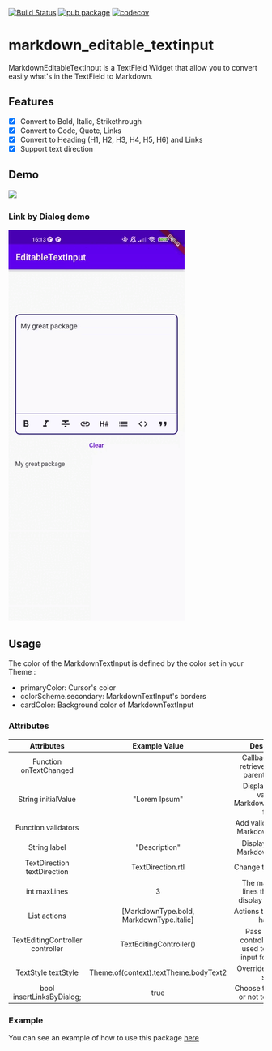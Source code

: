 [![Build Status](https://travis-ci.org/playmoweb/markdown-editable-textinput.svg?branch=master)](https://travis-ci.org/playmoweb/markdown-editable-textinput)
[![pub package](https://img.shields.io/pub/v/markdown_editable_textinput.svg)](https://pub.dev/packages/markdown_editable_textinput)
[![codecov](https://codecov.io/gh/playmoweb/markdown-editable-textinput/branch/master/graph/badge.svg)](https://codecov.io/gh/playmoweb/markdown-editable-textinput)

# markdown_editable_textinput

MarkdownEditableTextInput is a TextField Widget that allow you to convert easily what's in the TextField to Markdown.

## Features
- [x] Convert to Bold, Italic, Strikethrough
- [x] Convert to Code, Quote, Links
- [x] Convert to Heading (H1, H2, H3, H4, H5, H6) and Links
- [x] Support text direction

## Demo
![](pictures/test_edition.gif)

### Link by Dialog demo
![](pictures/link_demo.gif)

## Usage
The color of the MarkdownTextInput is defined by the color set in your Theme :
- primaryColor: Cursor's color
- colorScheme.secondary: MarkdownTextInput's borders
- cardColor: Background color of MarkdownTextInput

### Attributes
|            Attributes            |              Example Value               |                             Description                              |
|:--------------------------------:|:----------------------------------------:|:--------------------------------------------------------------------:|
|      Function onTextChanged      |                                          |        Callback used to retrieve the text in parent's Widget         |
|       String initialValue        |              "Lorem Ipsum"               |        Display an initial value in MarkdownTextInput's field         |
|       Function validators        |                                          |               Add validators to the MarkdownTextInput                |
|           String label           |              "Description"               |                 Display a label in MarkdownTextInput                 |
|   TextDirection textDirection    |            TextDirection.rtl             |                        Change text direction                         |
|           int maxLines           |                    3                     |        The maximum of lines that can be display in the input         |
|    List<MarkdownType> actions    | [MarkdownType.bold, MarkdownType.italic] |                    Actions the editor will handle                    |
| TextEditingController controller |         TextEditingController()          | Pass your own controller. Can be used to clear the input for example |
|       TextStyle textStyle        |  Theme.of(context).textTheme.bodyText2   |                      Overrides input text style                      |
|    bool insertLinksByDialog;     |                   true                   |              Choose to use dialog or not to insert link              |

### Example
You can see an example of how to use this package [here](https://github.com/playmoweb/markdown-editable-textinput/tree/master/example)


